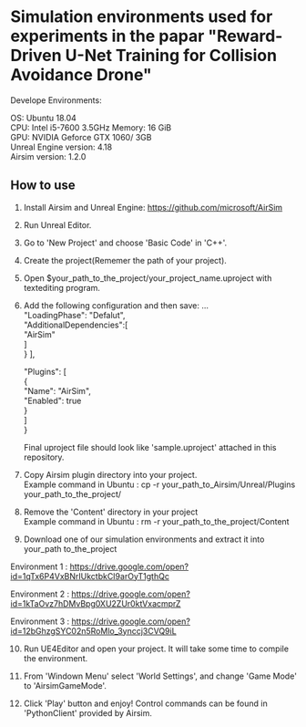 # Simulation environments used for experiments in the papar "Reward-Driven U-Net Training for Collision Avoidance Drone"

Develope Environments:

OS: Ubuntu 18.04  
CPU: Intel i5-7600 3.5GHz
Memory: 16 GiB  
GPU: NVIDIA Geforce GTX 1060/ 3GB  
Unreal Engine version: 4.18  
Airsim version: 1.2.0  

## How to use

1. Install Airsim and Unreal Engine: https://github.com/microsoft/AirSim  
2. Run Unreal Editor.  
3. Go to 'New Project' and choose 'Basic Code' in 'C++'.  
4. Create the project(Rememer the path of your project).  
5. Open $your_path_to_the_project/your_project_name.uproject with textediting program.  
6. Add the following configuration and then save:
...  
"LoadingPhase": "Defalut",  
"AdditionalDependencies":[  
      "AirSim"  
      ]  
   }
   ],

   "Plugins": [  
        {  
              "Name": "AirSim",  
              "Enabled": true  
        }  
    ]  
   }  
 
   Final uproject file should look like 'sample.uproject' attached in this repository.  
 7. Copy Airsim plugin directory into your project.    
 Example command in Ubuntu : cp -r your_path_to_Airsim/Unreal/Plugins your_path_to_the_project/  
 8. Remove the 'Content' directory in your project  
 Example command in Ubuntu : rm -r your_path_to_the_project/Content  
 9. Download one of our simulation environments and extract it into your_path to_the_project 
 
   Environment 1 : https://drive.google.com/open?id=1qTx6P4VxBNrIUkctbkCI9arOyT1gthQc

   Environment 2 : https://drive.google.com/open?id=1kTaOvz7hDMvBpg0XU2ZUr0ktVxacmprZ

   Environment 3 : https://drive.google.com/open?id=12bGhzgSYC02n5RoMlo_3ynccj3CVQ9iL
 
 10. Run UE4Editor and open your project. It will take some time to compile the environment.  
 
 11. From 'Windown Menu' select 'World Settings', and change 'Game Mode' to 'AirsimGameMode'.   
 
 12. Click 'Play' button and enjoy! Control commands can be found in 'PythonClient' provided by Airsim.



